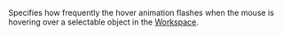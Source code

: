 Specifies how frequently the hover animation flashes when the mouse is
hovering over a selectable object in the [Workspace](https://create.roblox.com/docs/reference/engine/classes/Workspace).